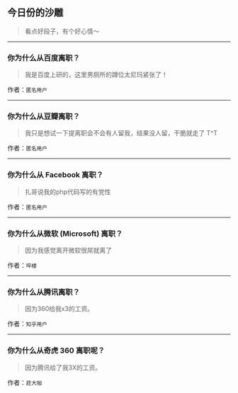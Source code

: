 ## 今日份的沙雕

> 看点好段子，有个好心情～


 
---

### 你为什么从百度离职？

> 我是百度上研的，这里男厕所的蹲位太尼玛紧张了！


作者：`匿名用户`

---

### 你为什么从豆瓣离职？

> 我只是想试一下提离职会不会有人留我，结果没人留，干脆就走了 T^T


作者：`匿名用户`

---

### 你为什么从 Facebook 离职？

> 扎哥说我的php代码写的有党性


作者：`匿名用户`

---

### 你为什么从微软 (Microsoft) 离职？

> 因为我感觉离开微软很屌就离了


作者：`啐楼`

---

### 你为什么从腾讯离职？

> 因为360给我x3的工资。


作者：`知乎用户`

---

### 你为什么从奇虎 360 离职呢？

> 因为腾讯给了我3X的工资。


作者：`莊大咖`